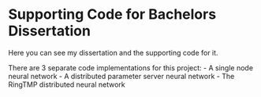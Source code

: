# Supporting Code for Bachelors Dissertation
Here you can see my dissertation and the supporting code for it.

There are 3 separate code implementations for this project:
    - A single node neural network
    - A distributed parameter server neural network
    - The RingTMP distributed neural network